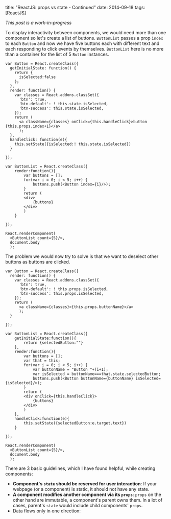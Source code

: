 title: "ReactJS: props vs state - Continued"
date: 2014-09-18
tags: [ReactJS]

*This post is a work-in-progress*


To display interactivity between components, we would need more than one component so let's create a list of buttons. `ButtonList` passes a prop `index` to each `Button` and now we have five buttons each with different text and each responding to click events by themselves. `ButtonList` here is no more than a container for the list of 5 `Button` instances.

    var Button = React.createClass({
      getInitialState: function() {
        return {
          isSelected:false
        };
      },
      render: function() {
        var classes = React.addons.classSet({
          'btn': true,
          'btn-default': ! this.state.isSelected,
          'btn-success': this.state.isSelected,
        });
        return (
          <a className={classes} onClick={this.handleClick}>button {this.props.index+1}</a>
          );
      },
      handleClick: function(e){
        this.setState({isSelected:! this.state.isSelected})
      }

    });

    var ButtonList = React.createClass({
        render:function(){
            var buttons = [];
            for(var i = 0; i < 5; i++) {
                buttons.push(<Button index={i}/>);
            }
            return (
            <div>
                {buttons}
            </div>
            )        
        }

    });

    React.renderComponent(
      <ButtonList count={5}/>,
      document.body
      );

The problem we would now try to solve is that we want to deselect other buttons as buttons are clicked.

    var Button = React.createClass({
      render: function() {
        var classes = React.addons.classSet({
          'btn': true,
          'btn-default': ! this.props.isSelected,
          'btn-success': this.props.isSelected,
        });
        return (
          <a className={classes}>{this.props.buttonName}</a>
          );
      }

    });

    var ButtonList = React.createClass({
        getInitialState:function(){
            return {selectedButton:""}
        },
        render:function(){
            var buttons = [];
            var that = this;
            for(var i = 0; i < 5; i++) {
                var buttonName = "Button "+(i+1);
                var isSelected = buttonName===that.state.selectedButton;
                buttons.push(<Button buttonName={buttonName} isSelected={isSelected}/>);
            }
            return (
            <div onClick={this.handleClick}>
                {buttons}
            </div>
            )        
        },
        handleClick:function(e){
            this.setState({selectedButton:e.target.text})
        }

    });

    React.renderComponent(
      <ButtonList count={5}/>,
      document.body
      );

There are 3 basic guidelines, which I have found helpful, while creating components:

 * **Component's `state` should be reserved for user interaction**: If your webpage (or a component) is static, it should not have any state.
 * **A component modifies another component via its `props`**: `props` on the other hand are immutable, a component's parent owns them. In a lot of cases, parent's `state` would include child components' `props`.
 * Data flows only in one direction:
